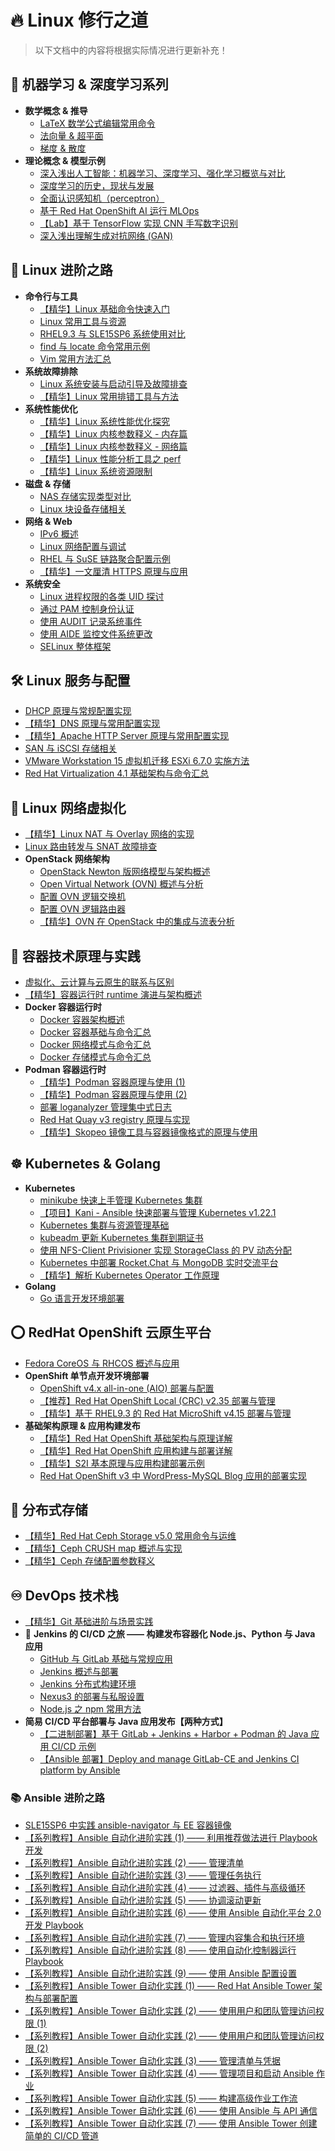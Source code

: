 # 🔥 Linux 修行之道

> 以下文档中的内容将根据实际情况进行更新补充！

## 🧠 机器学习 & 深度学习系列

- **数学概念 & 推导**
  - [LaTeX 数学公式编辑常用命令](https://github.com/Alberthua-Perl/python-project-demo/blob/develop/%E6%9C%BA%E5%99%A8%E5%AD%A6%E4%B9%A0%20%26%20%E6%B7%B1%E5%BA%A6%E5%AD%A6%E4%B9%A0%E7%B3%BB%E5%88%97/LaTeX%20%E6%95%B0%E5%AD%A6%E5%85%AC%E5%BC%8F%E7%BC%96%E8%BE%91%E5%B8%B8%E7%94%A8%E5%91%BD%E4%BB%A4.md)
  - [法向量 & 超平面](https://github.com/Alberthua-Perl/python-project-demo/blob/develop/%E6%9C%BA%E5%99%A8%E5%AD%A6%E4%B9%A0%20%26%20%E6%B7%B1%E5%BA%A6%E5%AD%A6%E4%B9%A0%E7%B3%BB%E5%88%97/%E6%B3%95%E5%90%91%E9%87%8F%20%26%20%E8%B6%85%E5%B9%B3%E9%9D%A2.ipynb)
  - [梯度 & 散度](https://github.com/Alberthua-Perl/python-project-demo/blob/develop/%E6%9C%BA%E5%99%A8%E5%AD%A6%E4%B9%A0%20%26%20%E6%B7%B1%E5%BA%A6%E5%AD%A6%E4%B9%A0%E7%B3%BB%E5%88%97/%E6%A2%AF%E5%BA%A6%20%26%20%E6%95%A3%E5%BA%A6.ipynb)
- **理论概念 & 模型示例**
  - [深入浅出人工智能：机器学习、深度学习、强化学习概览与对比](https://github.com/Alberthua-Perl/python-project-demo/blob/develop/%E6%9C%BA%E5%99%A8%E5%AD%A6%E4%B9%A0%20%26%20%E6%B7%B1%E5%BA%A6%E5%AD%A6%E4%B9%A0%E7%B3%BB%E5%88%97/%E6%B7%B1%E5%85%A5%E6%B5%85%E5%87%BA%E4%BA%BA%E5%B7%A5%E6%99%BA%E8%83%BD%EF%BC%9A%E6%9C%BA%E5%99%A8%E5%AD%A6%E4%B9%A0%E3%80%81%E6%B7%B1%E5%BA%A6%E5%AD%A6%E4%B9%A0%E3%80%81%E5%BC%BA%E5%8C%96%E5%AD%A6%E4%B9%A0%E6%A6%82%E8%A7%88%E4%B8%8E%E5%AF%B9%E6%AF%94.md)
  - [深度学习的历史，现状与发展](https://github.com/Alberthua-Perl/python-project-demo/blob/develop/%E6%9C%BA%E5%99%A8%E5%AD%A6%E4%B9%A0%20%26%20%E6%B7%B1%E5%BA%A6%E5%AD%A6%E4%B9%A0%E7%B3%BB%E5%88%97/%E6%B7%B1%E5%BA%A6%E5%AD%A6%E4%B9%A0%E7%9A%84%E5%8E%86%E5%8F%B2%EF%BC%8C%E7%8E%B0%E7%8A%B6%E4%B8%8E%E5%8F%91%E5%B1%95.md)
  - [全面认识感知机（perceptron）](https://github.com/Alberthua-Perl/python-project-demo/blob/develop/%E6%9C%BA%E5%99%A8%E5%AD%A6%E4%B9%A0%20%26%20%E6%B7%B1%E5%BA%A6%E5%AD%A6%E4%B9%A0%E7%B3%BB%E5%88%97/%E5%85%A8%E9%9D%A2%E8%AE%A4%E8%AF%86%E6%84%9F%E7%9F%A5%E6%9C%BA.ipynb)
  - [基于 Red Hat OpenShift AI 运行 MLOps](https://github.com/Alberthua-Perl/python-project-demo/blob/develop/AI267v2.x-course-demo/%E5%9F%BA%E4%BA%8E%20Red%20Hat%20OpenShift%20AI%20%E8%BF%90%E8%A1%8C%20MLOps.ipynb)
  - [【Lab】基于 TensorFlow 实现 CNN 手写数字识别](https://github.com/Alberthua-Perl/python-project-demo/blob/develop/%E6%9C%BA%E5%99%A8%E5%AD%A6%E4%B9%A0%20%26%20%E6%B7%B1%E5%BA%A6%E5%AD%A6%E4%B9%A0%E7%B3%BB%E5%88%97/%E3%80%90Lab%E3%80%91%E5%9F%BA%E4%BA%8E%20TensorFlow%20%E5%AE%9E%E7%8E%B0%20CNN%20%E6%89%8B%E5%86%99%E6%95%B0%E5%AD%97%E8%AF%86%E5%88%AB/%E5%9F%BA%E4%BA%8E%20TensorFlow%20%E5%AE%9E%E7%8E%B0%20CNN%20%E6%89%8B%E5%86%99%E6%95%B0%E5%AD%97%E8%AF%86%E5%88%AB.ipynb)
  - [深入浅出理解生成对抗网络 (GAN)](https://github.com/Alberthua-Perl/python-project-demo/blob/develop/%E6%9C%BA%E5%99%A8%E5%AD%A6%E4%B9%A0%20%26%20%E6%B7%B1%E5%BA%A6%E5%AD%A6%E4%B9%A0%E7%B3%BB%E5%88%97/%E6%B7%B1%E5%85%A5%E6%B5%85%E5%87%BA%E7%90%86%E8%A7%A3%E7%94%9F%E6%88%90%E5%AF%B9%E6%8A%97%E7%BD%91%E7%BB%9C%20(GAN)/%E6%B7%B1%E5%85%A5%E6%B5%85%E5%87%BA%E7%90%86%E8%A7%A3%E7%94%9F%E6%88%90%E5%AF%B9%E6%8A%97%E7%BD%91%E7%BB%9C%20(GAN).ipynb)

## 🐧 **Linux 进阶之路**

- **命令行与工具**
  - [【精华】Linux 基础命令快速入门](https://github.com/Alberthua-Perl/tech-docs/blob/master/Linux%20%E5%9F%BA%E7%A1%80%E4%B8%8E%E8%BF%9B%E9%98%B6/Linux%20%E5%9F%BA%E7%A1%80%E5%91%BD%E4%BB%A4%E5%BF%AB%E9%80%9F%E5%85%A5%E9%97%A8.md)
  - [Linux 常用工具与资源](https://github.com/Alberthua-Perl/tech-docs/blob/master/Linux%20%E5%9F%BA%E7%A1%80%E4%B8%8E%E8%BF%9B%E9%98%B6/Linux%20%E5%B8%B8%E7%94%A8%E5%B7%A5%E5%85%B7%E4%B8%8E%E8%B5%84%E6%BA%90/Linux%20%E5%B8%B8%E7%94%A8%E5%B7%A5%E5%85%B7%E4%B8%8E%E8%B5%84%E6%BA%90.md)
  - [RHEL9.3 与 SLE15SP6 系统使用对比](https://github.com/Alberthua-Perl/tech-docs/blob/master/Linux%20%E5%9F%BA%E7%A1%80%E4%B8%8E%E8%BF%9B%E9%98%B6/RHEL9.3%20%E4%B8%8E%20SLE15SP6%20%E7%B3%BB%E7%BB%9F%E4%BD%BF%E7%94%A8%E5%AF%B9%E6%AF%94/RHEL9.3%20%E4%B8%8E%20SLE15SP6%20%E7%B3%BB%E7%BB%9F%E4%BD%BF%E7%94%A8%E5%AF%B9%E6%AF%94.md)
  - [find 与 locate 命令常用示例](https://github.com/Alberthua-Perl/tech-docs/blob/master/Linux%20%E5%9F%BA%E7%A1%80%E4%B8%8E%E8%BF%9B%E9%98%B6/find%20%E4%B8%8E%20locate%20%E5%91%BD%E4%BB%A4%E5%B8%B8%E7%94%A8%E7%A4%BA%E4%BE%8B.md)
  - [Vim 常用方法汇总](https://github.com/Alberthua-Perl/tech-docs/blob/master/Linux%20%E5%9F%BA%E7%A1%80%E4%B8%8E%E8%BF%9B%E9%98%B6/Vim%20%E5%B8%B8%E7%94%A8%E6%96%B9%E6%B3%95%E6%B1%87%E6%80%BB/Vim%20%E5%B8%B8%E7%94%A8%E6%96%B9%E6%B3%95%E6%B1%87%E6%80%BB.md)
- **系统故障排除**
  - [Linux 系统安装与启动引导及故障排查](https://github.com/Alberthua-Perl/tech-docs/blob/master/Linux%20%E5%9F%BA%E7%A1%80%E4%B8%8E%E8%BF%9B%E9%98%B6/Linux%20%E7%B3%BB%E7%BB%9F%E5%AE%89%E8%A3%85%E4%B8%8E%E5%90%AF%E5%8A%A8%E5%BC%95%E5%AF%BC%E8%A6%81%E7%82%B9%E5%8F%8A%E6%95%85%E9%9A%9C%E6%8E%92%E6%9F%A5/Linux%20%E7%B3%BB%E7%BB%9F%E5%AE%89%E8%A3%85%E4%B8%8E%E5%90%AF%E5%8A%A8%E5%BC%95%E5%AF%BC%E8%A6%81%E7%82%B9%E5%8F%8A%E6%95%85%E9%9A%9C%E6%8E%92%E6%9F%A5.md)
  - [【精华】Linux 常用排错工具与方法](https://github.com/Alberthua-Perl/tech-docs/blob/master/Linux%20%E5%9F%BA%E7%A1%80%E4%B8%8E%E8%BF%9B%E9%98%B6/Linux%20%E5%B8%B8%E7%94%A8%E6%8E%92%E9%94%99%E5%B7%A5%E5%85%B7%E4%B8%8E%E6%96%B9%E6%B3%95/Linux%20%E5%B8%B8%E7%94%A8%E6%8E%92%E9%94%99%E5%B7%A5%E5%85%B7%E4%B8%8E%E6%96%B9%E6%B3%95.md)
- **系统性能优化**
  - [【精华】Linux 系统性能优化探究](https://github.com/Alberthua-Perl/tech-docs/blob/master/Linux%20%E5%9F%BA%E7%A1%80%E4%B8%8E%E8%BF%9B%E9%98%B6/Linux%20%E7%B3%BB%E7%BB%9F%E6%80%A7%E8%83%BD%E4%BC%98%E5%8C%96%E6%8E%A2%E7%A9%B6/Linux%20%E7%B3%BB%E7%BB%9F%E6%80%A7%E8%83%BD%E4%BC%98%E5%8C%96%E6%8E%A2%E7%A9%B6.md)
  - [【精华】Linux 内核参数释义 - 内存篇](https://github.com/Alberthua-Perl/tech-docs/blob/master/Linux%20%E5%9F%BA%E7%A1%80%E4%B8%8E%E8%BF%9B%E9%98%B6/Linux%20%E7%B3%BB%E7%BB%9F%E6%80%A7%E8%83%BD%E4%BC%98%E5%8C%96%E6%8E%A2%E7%A9%B6/Linux%E5%86%85%E6%A0%B8%E5%8F%82%E6%95%B0%E9%87%8A%E4%B9%89_Memory_20240907%E6%9B%B4%E6%96%B0.png)
  - [【精华】Linux 内核参数释义 - 网络篇](https://github.com/Alberthua-Perl/tech-docs/blob/master/Linux%20%E5%9F%BA%E7%A1%80%E4%B8%8E%E8%BF%9B%E9%98%B6/Linux%20%E7%B3%BB%E7%BB%9F%E6%80%A7%E8%83%BD%E4%BC%98%E5%8C%96%E6%8E%A2%E7%A9%B6/Linux%E5%86%85%E6%A0%B8%E5%8F%82%E6%95%B0%E9%87%8A%E4%B9%89_Network_20240907%E6%9B%B4%E6%96%B0.png)
  - [【精华】Linux 性能分析工具之 perf](https://github.com/Alberthua-Perl/tech-docs/blob/master/Linux%20%E5%9F%BA%E7%A1%80%E4%B8%8E%E8%BF%9B%E9%98%B6/Linux%20%E6%80%A7%E8%83%BD%E5%88%86%E6%9E%90%E5%B7%A5%E5%85%B7%E4%B9%8B%20perf/Linux%20%E6%80%A7%E8%83%BD%E5%88%86%E6%9E%90%E5%B7%A5%E5%85%B7%E4%B9%8B%20perf.md)
  - [【精华】Linux 系统资源限制](https://github.com/Alberthua-Perl/tech-docs/blob/master/Linux%20%E5%9F%BA%E7%A1%80%E4%B8%8E%E8%BF%9B%E9%98%B6/Linux%20%E7%B3%BB%E7%BB%9F%E8%B5%84%E6%BA%90%E9%99%90%E5%88%B6/Linux%20%E7%B3%BB%E7%BB%9F%E8%B5%84%E6%BA%90%E9%99%90%E5%88%B6.md)
- **磁盘 & 存储**
  - [NAS 存储实现类型对比](https://github.com/Alberthua-Perl/tech-docs/blob/master/Linux%20%E5%9F%BA%E7%A1%80%E4%B8%8E%E8%BF%9B%E9%98%B6/NAS%20%E5%AE%9E%E7%8E%B0%E7%B1%BB%E5%9E%8B%E5%AF%B9%E6%AF%94/NAS%20%E5%AD%98%E5%82%A8%E5%AE%9E%E7%8E%B0%E7%B1%BB%E5%9E%8B%E5%AF%B9%E6%AF%94.md)
  - [Linux 块设备存储相关](https://github.com/Alberthua-Perl/tech-docs/blob/master/Linux%20%E5%9F%BA%E7%A1%80%E4%B8%8E%E8%BF%9B%E9%98%B6/Linux%20%E5%9D%97%E8%AE%BE%E5%A4%87%E5%AD%98%E5%82%A8%E7%9B%B8%E5%85%B3/Linux%20%E5%9D%97%E8%AE%BE%E5%A4%87%E5%AD%98%E5%82%A8%E7%9B%B8%E5%85%B3.md)
- **网络 & Web**
  - [IPv6 概述](https://github.com/Alberthua-Perl/tech-docs/blob/master/Linux%20%E5%9F%BA%E7%A1%80%E4%B8%8E%E8%BF%9B%E9%98%B6/IPv6%20%E6%A6%82%E8%BF%B0.pdf)
  - [Linux 网络配置与调试](https://github.com/Alberthua-Perl/tech-docs/blob/master/Linux%20%E5%9F%BA%E7%A1%80%E4%B8%8E%E8%BF%9B%E9%98%B6/Linux%20%E7%BD%91%E7%BB%9C%E9%85%8D%E7%BD%AE%E4%B8%8E%E8%B0%83%E8%AF%95.md)
  - [RHEL 与 SuSE 链路聚合配置示例](https://github.com/Alberthua-Perl/tech-docs/blob/master/Linux%20%E5%9F%BA%E7%A1%80%E4%B8%8E%E8%BF%9B%E9%98%B6/RHEL%20%E4%B8%8E%20SuSE%20%E9%93%BE%E8%B7%AF%E8%81%9A%E5%90%88%E9%85%8D%E7%BD%AE%E7%A4%BA%E4%BE%8B.pdf)
  - [【精华】一文厘清 HTTPS 原理与应用](https://github.com/Alberthua-Perl/tech-docs/blob/master/Linux%20%E5%9F%BA%E7%A1%80%E4%B8%8E%E8%BF%9B%E9%98%B6/%E4%B8%80%E6%96%87%E5%8E%98%E6%B8%85%20HTTPS%20%E5%8E%9F%E7%90%86%E4%B8%8E%E5%BA%94%E7%94%A8/%E4%B8%80%E6%96%87%E5%8E%98%E6%B8%85%20HTTPS%20%E5%8E%9F%E7%90%86%E4%B8%8E%E5%BA%94%E7%94%A8.md)
- **系统安全**
  - [Linux 进程权限的各类 UID 探讨](https://github.com/Alberthua-Perl/tech-docs/blob/master/Linux%20%E5%9F%BA%E7%A1%80%E4%B8%8E%E8%BF%9B%E9%98%B6/Linux%20%E8%BF%9B%E7%A8%8B%E6%9D%83%E9%99%90%E7%9A%84%E5%90%84%E7%B1%BB%20UID%20%E6%8E%A2%E8%AE%A8/Linux%20%E8%BF%9B%E7%A8%8B%E6%9D%83%E9%99%90%E7%9A%84%E5%90%84%E7%B1%BB%20UID%20%E6%8E%A2%E8%AE%A8.md)
  - [通过 PAM 控制身份认证](https://github.com/Alberthua-Perl/tech-docs/blob/master/Linux%20%E5%9F%BA%E7%A1%80%E4%B8%8E%E8%BF%9B%E9%98%B6/%E9%80%9A%E8%BF%87%20PAM%20%E6%8E%A7%E5%88%B6%E8%BA%AB%E4%BB%BD%E8%AE%A4%E8%AF%81.png)
  - [使用 AUDIT 记录系统事件](https://github.com/Alberthua-Perl/tech-docs/blob/master/Linux%20%E5%9F%BA%E7%A1%80%E4%B8%8E%E8%BF%9B%E9%98%B6/%E4%BD%BF%E7%94%A8%20AUDIT%20%E8%AE%B0%E5%BD%95%E7%B3%BB%E7%BB%9F%E4%BA%8B%E4%BB%B6.png)
  - [使用 AIDE 监控文件系统更改](https://github.com/Alberthua-Perl/tech-docs/blob/master/Linux%20%E5%9F%BA%E7%A1%80%E4%B8%8E%E8%BF%9B%E9%98%B6/%E4%BD%BF%E7%94%A8%20AIDE%20%E7%9B%91%E6%8E%A7%E6%96%87%E4%BB%B6%E7%B3%BB%E7%BB%9F%E6%9B%B4%E6%94%B9.png)
  - [SELinux 整体框架](https://github.com/Alberthua-Perl/tech-docs/blob/master/Linux%20%E5%9F%BA%E7%A1%80%E4%B8%8E%E8%BF%9B%E9%98%B6/SELinux%20%E6%A1%86%E6%9E%B6.png)

## 🛠 **Linux 服务与配置**

- [DHCP 原理与常规配置实现](https://github.com/Alberthua-Perl/sc-col/tree/master/dhcp-server-conf)
- [【精华】DNS 原理与常用配置实现](https://github.com/Alberthua-Perl/tech-docs/blob/master/Linux%20%E5%9F%BA%E7%A1%80%E4%B8%8E%E8%BF%9B%E9%98%B6/DNS%20%E5%8E%9F%E7%90%86%E4%B8%8E%E5%B8%B8%E7%94%A8%E9%85%8D%E7%BD%AE%E5%AE%9E%E7%8E%B0/DNS%20%E5%8E%9F%E7%90%86%E4%B8%8E%E5%B8%B8%E7%94%A8%E9%85%8D%E7%BD%AE%E5%AE%9E%E7%8E%B0.md)
- [【精华】Apache HTTP Server 原理与常用配置实现](https://github.com/Alberthua-Perl/tech-docs/blob/master/Linux%20%E5%9F%BA%E7%A1%80%E4%B8%8E%E8%BF%9B%E9%98%B6/Apache%20HTTP%20Server%20%20%E5%8E%9F%E7%90%86%E4%B8%8E%E5%B8%B8%E7%94%A8%E9%85%8D%E7%BD%AE%E5%AE%9E%E7%8E%B0.md)
- [SAN 与 iSCSI 存储相关](https://github.com/Alberthua-Perl/tech-docs/blob/master/Linux%20%E5%9F%BA%E7%A1%80%E4%B8%8E%E8%BF%9B%E9%98%B6/SAN%20%E4%B8%8E%20iSCSI%20%E5%AD%98%E5%82%A8%E7%9B%B8%E5%85%B3/SAN%20%E4%B8%8E%20iSCSI%20%E5%AD%98%E5%82%A8%E7%9B%B8%E5%85%B3.md)
- [VMware Workstation 15 虚拟机迁移 ESXi 6.7.0 实施方法](https://github.com/Alberthua-Perl/tech-docs/blob/master/Linux%20%E5%9F%BA%E7%A1%80%E4%B8%8E%E8%BF%9B%E9%98%B6/VMware%20Workstation%2015%20%E8%99%9A%E6%8B%9F%E6%9C%BA%E8%BF%81%E7%A7%BB%20ESXi%206.7.0%20%E5%AE%9E%E6%96%BD%E6%96%B9%E6%B3%95/VMware%20Workstation%2015%20%E8%99%9A%E6%8B%9F%E6%9C%BA%E8%BF%81%E7%A7%BB%20ESXi%206.7.0%20%E5%AE%9E%E6%96%BD%E6%96%B9%E6%B3%95.md)
- [Red Hat Virtualization 4.1 基础架构与命令汇总](https://github.com/Alberthua-Perl/tech-docs/blob/master/Linux%20%E5%9F%BA%E7%A1%80%E4%B8%8E%E8%BF%9B%E9%98%B6/Red%20Hat%20Virtualization%204.1%20%E5%9F%BA%E7%A1%80%E6%9E%B6%E6%9E%84%E4%B8%8E%E5%91%BD%E4%BB%A4%E6%B1%87%E6%80%BB.pdf)

## 🚀 **Linux 网络虚拟化**

- [【精华】Linux NAT 与 Overlay 网络的实现](https://github.com/Alberthua-Perl/tech-docs/blob/master/Linux%20%E7%BD%91%E7%BB%9C%E8%99%9A%E6%8B%9F%E5%8C%96/Linux%20NAT%20%E4%B8%8E%20Overlay%20%E7%BD%91%E7%BB%9C%E7%9A%84%E5%AE%9E%E7%8E%B0.md)
- [Linux 路由转发与 SNAT 故障排查](https://github.com/Alberthua-Perl/tech-docs/blob/master/Linux%20%E7%BD%91%E7%BB%9C%E8%99%9A%E6%8B%9F%E5%8C%96/Linux%20%E8%B7%AF%E7%94%B1%E8%BD%AC%E5%8F%91%E4%B8%8E%20SNAT%20%E6%95%85%E9%9A%9C%E6%8E%92%E6%9F%A5.md)
- **OpenStack 网络架构**
  - [OpenStack Newton 版网络模型与架构概述](https://github.com/Alberthua-Perl/tech-docs/blob/master/Linux%20%E7%BD%91%E7%BB%9C%E8%99%9A%E6%8B%9F%E5%8C%96/OpenStack%20Newton%20%E7%89%88%E7%BD%91%E7%BB%9C%E6%A8%A1%E5%9E%8B%E4%B8%8E%E6%9E%B6%E6%9E%84%E6%A6%82%E8%BF%B0.md)
  - [Open Virtual Network (OVN) 概述与分析](https://github.com/Alberthua-Perl/sc-col/blob/master/ovn-arch/docs/ovn-arch-introduce.md)
  - [配置 OVN 逻辑交换机](https://github.com/Alberthua-Perl/sc-col/blob/master/ovn-arch/docs/ovn-logical-switch-demo.md)
  - [配置 OVN 逻辑路由器](https://github.com/Alberthua-Perl/sc-col/blob/master/ovn-arch/docs/ovn-logical-router-demo.md)
  - [【精华】OVN 在 OpenStack 中的集成与流表分析](https://github.com/Alberthua-Perl/sc-col/blob/master/ovn-arch/docs/ovn-openstack-openflow-analysis.md)

## 🐳 **容器技术原理与实践**

- [虚拟化、云计算与云原生的联系与区别](https://github.com/Alberthua-Perl/tech-docs/blob/master/%E5%AE%B9%E5%99%A8%E6%8A%80%E6%9C%AF%E5%8E%9F%E7%90%86%E4%B8%8E%E5%AE%9E%E8%B7%B5/%E8%99%9A%E6%8B%9F%E5%8C%96%E3%80%81%E4%BA%91%E8%AE%A1%E7%AE%97%E4%B8%8E%E4%BA%91%E5%8E%9F%E7%94%9F%E7%9A%84%E8%81%94%E7%B3%BB%E4%B8%8E%E5%8C%BA%E5%88%AB.md)
- [【精华】容器运行时 runtime 演进与架构概述](https://github.com/Alberthua-Perl/tech-docs/blob/master/%E5%AE%B9%E5%99%A8%E6%8A%80%E6%9C%AF%E5%8E%9F%E7%90%86%E4%B8%8E%E5%AE%9E%E8%B7%B5/%E5%AE%B9%E5%99%A8%E8%BF%90%E8%A1%8C%E6%97%B6%20runtime%20%E6%BC%94%E8%BF%9B%E4%B8%8E%E6%9E%B6%E6%9E%84%E6%A6%82%E8%BF%B0.md)
- **Docker 容器运行时**
  - [Docker 容器架构概述](https://github.com/Alberthua-Perl/tech-docs/blob/master/%E5%AE%B9%E5%99%A8%E6%8A%80%E6%9C%AF%E5%8E%9F%E7%90%86%E4%B8%8E%E5%AE%9E%E8%B7%B5/Docker%E5%AE%B9%E5%99%A8%E6%9E%B6%E6%9E%84%E6%A6%82%E8%BF%B0.pdf)
  - [Docker 容器基础与命令汇总](https://github.com/Alberthua-Perl/tech-docs/blob/master/%E5%AE%B9%E5%99%A8%E6%8A%80%E6%9C%AF%E5%8E%9F%E7%90%86%E4%B8%8E%E5%AE%9E%E8%B7%B5/Docker%E5%AE%B9%E5%99%A8%E5%9F%BA%E7%A1%80%E4%B8%8E%E5%91%BD%E4%BB%A4%E6%B1%87%E6%80%BB.pdf)
  - [Docker 网络模式与命令汇总](https://github.com/Alberthua-Perl/tech-docs/blob/master/%E5%AE%B9%E5%99%A8%E6%8A%80%E6%9C%AF%E5%8E%9F%E7%90%86%E4%B8%8E%E5%AE%9E%E8%B7%B5/Docker%E7%BD%91%E7%BB%9C%E6%A8%A1%E5%BC%8F%E4%B8%8E%E5%91%BD%E4%BB%A4%E6%B1%87%E6%80%BB.pdf)
  - [Docker 存储模式与命令汇总](https://github.com/Alberthua-Perl/tech-docs/blob/master/%E5%AE%B9%E5%99%A8%E6%8A%80%E6%9C%AF%E5%8E%9F%E7%90%86%E4%B8%8E%E5%AE%9E%E8%B7%B5/Docker%E5%AD%98%E5%82%A8%E6%A8%A1%E5%BC%8F%E4%B8%8E%E5%91%BD%E4%BB%A4%E6%B1%87%E6%80%BB.pdf)
- **Podman 容器运行时**
  - [【精华】Podman 容器原理与使用 (1)](https://github.com/Alberthua-Perl/tech-docs/blob/master/%E5%AE%B9%E5%99%A8%E6%8A%80%E6%9C%AF%E5%8E%9F%E7%90%86%E4%B8%8E%E5%AE%9E%E8%B7%B5/Podman%20%E5%AE%B9%E5%99%A8%E5%8E%9F%E7%90%86%E4%B8%8E%E4%BD%BF%E7%94%A8%EF%BC%881%EF%BC%89.md)
  - [【精华】Podman 容器原理与使用 (2)](https://github.com/Alberthua-Perl/tech-docs/blob/master/%E5%AE%B9%E5%99%A8%E6%8A%80%E6%9C%AF%E5%8E%9F%E7%90%86%E4%B8%8E%E5%AE%9E%E8%B7%B5/Podman%20%E5%AE%B9%E5%99%A8%E5%8E%9F%E7%90%86%E4%B8%8E%E4%BD%BF%E7%94%A8%EF%BC%882%EF%BC%89.md)
  - [部署 loganalyzer 管理集中式日志](https://github.com/Alberthua-Perl/tech-docs/blob/master/%E5%AE%B9%E5%99%A8%E6%8A%80%E6%9C%AF%E5%8E%9F%E7%90%86%E4%B8%8E%E5%AE%9E%E8%B7%B5/%E9%83%A8%E7%BD%B2%20loganalyzer%20%E7%AE%A1%E7%90%86%E9%9B%86%E4%B8%AD%E5%BC%8F%E6%97%A5%E5%BF%97.md)
  - [Red Hat Quay v3 registry 原理与实现](https://github.com/Alberthua-Perl/tech-docs/blob/master/%E5%AE%B9%E5%99%A8%E6%8A%80%E6%9C%AF%E5%8E%9F%E7%90%86%E4%B8%8E%E5%AE%9E%E8%B7%B5/Red%20Hat%20Quay%20v3%20registry%20%E5%8E%9F%E7%90%86%E4%B8%8E%E5%AE%9E%E7%8E%B0.md)
  - [【精华】Skopeo 镜像工具与容器镜像格式的原理与使用](https://github.com/Alberthua-Perl/tech-docs/blob/master/%E5%AE%B9%E5%99%A8%E6%8A%80%E6%9C%AF%E5%8E%9F%E7%90%86%E4%B8%8E%E5%AE%9E%E8%B7%B5/Skopeo%20%E9%95%9C%E5%83%8F%E5%B7%A5%E5%85%B7%E4%B8%8E%E5%AE%B9%E5%99%A8%E9%95%9C%E5%83%8F%E6%A0%BC%E5%BC%8F%E7%9A%84%E5%8E%9F%E7%90%86%E4%B8%8E%E4%BD%BF%E7%94%A8.md)

## ☸ **Kubernetes & Golang**

- **Kubernetes**
  - [minikube 快速上手管理 Kubernetes 集群](https://github.com/Alberthua-Perl/tech-docs/blob/master/Kubernetes/minukube%20%E5%BF%AB%E9%80%9F%E4%B8%8A%E6%89%8B%E7%AE%A1%E7%90%86%20Kubernetes%20%E9%9B%86%E7%BE%A4/minikube%20%E5%BF%AB%E9%80%9F%E4%B8%8A%E6%89%8B%E7%AE%A1%E7%90%86%20Kubernetes%20%E9%9B%86%E7%BE%A4.md)
  - [【项目】Kani - Ansible 快速部署与管理 Kubernetes v1.22.1](https://github.com/Alberthua-Perl/kani)
  - [Kubernetes 集群与资源管理基础](https://github.com/Alberthua-Perl/tech-docs/blob/master/Kubernetes/Kubernetes%20%E9%9B%86%E7%BE%A4%E4%B8%8E%E8%B5%84%E6%BA%90%E7%AE%A1%E7%90%86%E5%9F%BA%E7%A1%80/Kubernetes%20%E9%9B%86%E7%BE%A4%E4%B8%8E%E8%B5%84%E6%BA%90%E7%AE%A1%E7%90%86%E5%9F%BA%E7%A1%80.md)
  - [kubeadm 更新 Kubernetes 集群到期证书](https://github.com/Alberthua-Perl/tech-docs/blob/master/Kubernetes/kubeadm%20%E6%9B%B4%E6%96%B0%20Kubernetes%20%E9%9B%86%E7%BE%A4%E5%88%B0%E6%9C%9F%E8%AF%81%E4%B9%A6.md)
  - [使用 NFS-Client Privisioner 实现 StorageClass 的 PV 动态分配](https://github.com/Alberthua-Perl/go-kubernetes-learn-path/tree/hotfixes/nfs-provisioned-storageclass)
  - [Kubernetes 中部署 Rocket.Chat 与 MongoDB 实时交流平台](https://github.com/Alberthua-Perl/go-kubernetes-learn-path/tree/hotfixes/rocketchat-mongo-statefulset-app)
  - [【精华】解析 Kubernetes Operator 工作原理](https://github.com/Alberthua-Perl/tech-docs/blob/master/Kubernetes/%E8%A7%A3%E6%9E%90%20Kubernetes%20Operator%20%E5%B7%A5%E4%BD%9C%E5%8E%9F%E7%90%86/%E8%A7%A3%E6%9E%90%20Kubernetes%20Operator%20%E5%B7%A5%E4%BD%9C%E5%8E%9F%E7%90%86.md)
- **Golang**
  - [Go 语言开发环境部署](https://github.com/Alberthua-Perl/tech-docs/blob/master/Go%20%E7%A8%8B%E5%BA%8F%E8%AE%BE%E8%AE%A1%E8%AF%AD%E8%A8%80/Go%20%E8%AF%AD%E8%A8%80%E5%BC%80%E5%8F%91%E7%8E%AF%E5%A2%83%E9%83%A8%E7%BD%B2.md)

## ⭕️ **RedHat OpenShift 云原生平台**

- [Fedora CoreOS 与 RHCOS 概述与应用](https://github.com/Alberthua-Perl/tech-docs/blob/master/RedHat%20OpenShift%20Container%20Platform/Fedora%20CoreOS%20%E4%B8%8E%20RHCOS%20%E6%A6%82%E8%BF%B0%E4%B8%8E%E5%BA%94%E7%94%A8/Fedora%20CoreOS%20%E4%B8%8E%20RHCOS%20%E6%A6%82%E8%BF%B0%E4%B8%8E%E5%BA%94%E7%94%A8.md)
- **OpenShift 单节点开发环境部署**
  - [OpenShift v4.x all-in-one (AIO) 部署与配置](https://github.com/Alberthua-Perl/tech-docs/blob/master/RedHat%20OpenShift%20Container%20Platform/OpenShift%20v4.x%20all-in-one%20(AIO)%20%E9%83%A8%E7%BD%B2%E4%B8%8E%E9%85%8D%E7%BD%AE/OpenShift%20v4.x%20all-in-one%20(AIO)%20%E9%83%A8%E7%BD%B2%E4%B8%8E%E9%85%8D%E7%BD%AE.md)
  - [【推荐】Red Hat OpenShift Local (CRC) v2.35 部署与管理](https://github.com/Alberthua-Perl/tech-docs/blob/master/RedHat%20OpenShift%20Container%20Platform/Red%20Hat%20OpenShift%20Local%20(CRC)%20v2.35%20%E9%83%A8%E7%BD%B2%E4%B8%8E%E7%AE%A1%E7%90%86.md)
  - [【精华】基于 RHEL9.3 的 Red Hat MicroShift v4.15 部署与管理](https://github.com/Alberthua-Perl/tech-docs/blob/master/RedHat%20OpenShift%20Container%20Platform/%E5%9F%BA%E4%BA%8E%20RHEL9.3%20%E7%9A%84%20Red%20Hat%20MicroShift%20v4.15%20%E9%83%A8%E7%BD%B2%E4%B8%8E%E7%AE%A1%E7%90%86/%E5%9F%BA%E4%BA%8E%20RHEL9.3%20%E7%9A%84%20Red%20Hat%20MicroShift%20v4.15%20%E9%83%A8%E7%BD%B2%E4%B8%8E%E7%AE%A1%E7%90%86.md)
- **基础架构原理 & 应用构建发布**
  - [【精华】Red Hat OpenShift 基础架构与原理详解](https://github.com/Alberthua-Perl/tech-docs/blob/master/RedHat%20OpenShift%20Container%20Platform/Red%20Hat%20OpenShift%20%E5%9F%BA%E7%A1%80%E6%9E%B6%E6%9E%84%E4%B8%8E%E5%8E%9F%E7%90%86%E8%AF%A6%E8%A7%A3/Red%20Hat%20OpenShift%20%E5%9F%BA%E7%A1%80%E6%9E%B6%E6%9E%84%E4%B8%8E%E5%8E%9F%E7%90%86%E8%AF%A6%E8%A7%A3.md)
  - [【精华】Red Hat OpenShift 应用构建与部署详解](https://github.com/Alberthua-Perl/tech-docs/blob/master/RedHat%20OpenShift%20Container%20Platform/Red%20Hat%20OpenShift%20%E5%BA%94%E7%94%A8%E6%9E%84%E5%BB%BA%E4%B8%8E%E9%83%A8%E7%BD%B2%E8%AF%A6%E8%A7%A3/Red%20Hat%20OpenShift%20%E5%BA%94%E7%94%A8%E6%9E%84%E5%BB%BA%E4%B8%8E%E9%83%A8%E7%BD%B2%E8%AF%A6%E8%A7%A3.md)
  - [【精华】S2I 基本原理与应用构建部署示例](https://github.com/Alberthua-Perl/tech-docs/blob/master/RedHat%20OpenShift%20Container%20Platform/S2I%20%E5%9F%BA%E6%9C%AC%E5%8E%9F%E7%90%86%E4%B8%8E%E5%BA%94%E7%94%A8%E6%9E%84%E5%BB%BA%E9%83%A8%E7%BD%B2%E7%A4%BA%E4%BE%8B/S2I%20%E5%9F%BA%E6%9C%AC%E5%8E%9F%E7%90%86%E4%B8%8E%E5%BA%94%E7%94%A8%E6%9E%84%E5%BB%BA%E9%83%A8%E7%BD%B2%E7%A4%BA%E4%BE%8B.md)
  - [Red Hat OpenShift v3 中 WordPress-MySQL Blog 应用的部署实现](https://github.com/Alberthua-Perl/go-kubernetes-learn-path/tree/hotfixes/wordpress-mysql-blog-app)

## 🐙 **分布式存储**

- [【精华】Red Hat Ceph Storage v5.0 常用命令与运维](https://github.com/Alberthua-Perl/tech-docs/blob/master/%E5%88%86%E5%B8%83%E5%BC%8F%E5%AD%98%E5%82%A8/Red%20Hat%20Ceph%20Storage%20v5.0%20%E5%B8%B8%E7%94%A8%E5%91%BD%E4%BB%A4%E4%B8%8E%E8%BF%90%E7%BB%B4/Red%20Hat%20Ceph%20Storage%20v5.0%20%E5%B8%B8%E7%94%A8%E5%91%BD%E4%BB%A4%E4%B8%8E%E8%BF%90%E7%BB%B4.md)
- [【精华】Ceph CRUSH map 概述与实现](https://github.com/Alberthua-Perl/tech-docs/blob/master/%E5%88%86%E5%B8%83%E5%BC%8F%E5%AD%98%E5%82%A8/Ceph%20CRUSH%20map%20%E6%A6%82%E8%BF%B0%E4%B8%8E%E5%AE%9E%E7%8E%B0/Ceph%20CRUSH%20map%20%E6%A6%82%E8%BF%B0%E4%B8%8E%E5%AE%9E%E7%8E%B0.md)
- [【精华】Ceph 存储配置参数释义](https://github.com/Alberthua-Perl/tech-docs/blob/master/%E5%88%86%E5%B8%83%E5%BC%8F%E5%AD%98%E5%82%A8/Ceph%20%E5%AD%98%E5%82%A8%E9%85%8D%E7%BD%AE%E5%8F%82%E6%95%B0%E9%87%8A%E4%B9%89_20250427%E6%9B%B4%E6%96%B0.png)

## ♾️ **DevOps 技术栈**

- [【精华】Git 基础进阶与场景实践](https://github.com/Alberthua-Perl/tech-docs/blob/master/DevOps%20%E6%8A%80%E6%9C%AF%E6%A0%88/Git%20%E5%9F%BA%E7%A1%80%E8%BF%9B%E9%98%B6%E4%B8%8E%E5%9C%BA%E6%99%AF%E5%AE%9E%E8%B7%B5/Git%20%E5%9F%BA%E7%A1%80%E8%BF%9B%E9%98%B6%E4%B8%8E%E5%9C%BA%E6%99%AF%E5%AE%9E%E8%B7%B5.md)
- 🎯 **Jenkins 的 CI/CD 之旅 —— 构建发布容器化 Node.js、Python 与 Java 应用**
  - [GitHub 与 GitLab 基础与常规应用](https://github.com/Alberthua-Perl/tech-docs/blob/master/DevOps%20%E6%8A%80%E6%9C%AF%E6%A0%88/Jenkins%20%E7%9A%84%20CICD%20%E4%B9%8B%E6%97%85/GitHub%20%E4%B8%8E%20GitLab%20%E5%9F%BA%E7%A1%80%E4%B8%8E%E5%B8%B8%E8%A7%84%E4%BD%BF%E7%94%A8/GitHub%20%E4%B8%8E%20GitLab%20%E5%9F%BA%E7%A1%80%E4%B8%8E%E5%B8%B8%E8%A7%84%E4%BD%BF%E7%94%A8.md)
  - [Jenkins 概述与部署](https://github.com/Alberthua-Perl/tech-docs/blob/master/DevOps%20%E6%8A%80%E6%9C%AF%E6%A0%88/Jenkins%20%E7%9A%84%20CICD%20%E4%B9%8B%E6%97%85/Jenkins%20%E6%A6%82%E8%BF%B0%E4%B8%8E%E9%83%A8%E7%BD%B2/Jenkins%20%E6%A6%82%E8%BF%B0%E4%B8%8E%E9%83%A8%E7%BD%B2.md)
  - [Jenkins 分布式构建环境](https://github.com/Alberthua-Perl/tech-docs/blob/master/DevOps%20%E6%8A%80%E6%9C%AF%E6%A0%88/Jenkins%20%E7%9A%84%20CICD%20%E4%B9%8B%E6%97%85/Jenkins%20%E5%88%86%E5%B8%83%E5%BC%8F%E6%9E%84%E5%BB%BA%E7%8E%AF%E5%A2%83/Jenkins%20%E5%88%86%E5%B8%83%E5%BC%8F%E6%9E%84%E5%BB%BA%E7%8E%AF%E5%A2%83.md)
  - [Nexus3 的部署与私服设置](https://github.com/Alberthua-Perl/tech-docs/blob/master/DevOps%20%E6%8A%80%E6%9C%AF%E6%A0%88/Jenkins%20%E7%9A%84%20CICD%20%E4%B9%8B%E6%97%85/Nexus3%20%E7%9A%84%E9%83%A8%E7%BD%B2%E4%B8%8E%E7%A7%81%E6%9C%8D%E8%AE%BE%E7%BD%AE/Nexus3%20%E7%9A%84%E9%83%A8%E7%BD%B2%E4%B8%8E%E7%A7%81%E6%9C%8D%E8%AE%BE%E7%BD%AE.md)
  - [Node.js 之 npm 常用方法](https://github.com/Alberthua-Perl/tech-docs/blob/master/DevOps%20%E6%8A%80%E6%9C%AF%E6%A0%88/Jenkins%20%E7%9A%84%20CICD%20%E4%B9%8B%E6%97%85/Node.js%20%E4%B9%8B%20npm%20%E5%B8%B8%E7%94%A8%E6%96%B9%E6%B3%95/Node.js%20%E4%B9%8B%20npm%20%E5%B8%B8%E7%94%A8%E6%96%B9%E6%B3%95.md)
- **简易 CI/CD 平台部署与 Java 应用发布【两种方式】**
  - [【二进制部署】基于 GitLab + Jenkins + Harbor + Podman 的 Java 应用 CI/CD 示例](https://github.com/Alberthua-Perl/tech-docs/blob/master/DevOps%20%E6%8A%80%E6%9C%AF%E6%A0%88/%E5%9F%BA%E4%BA%8E%20GitLab%20%2B%20Jenkins%20%2B%20Harbor%20%2B%20Podman%20%E7%9A%84%20CICD%20%E7%A4%BA%E4%BE%8B/%E5%9F%BA%E4%BA%8E%20GitLab%20%2B%20Jenkins%20%2B%20Harbor%20%2B%20Podman%20%E7%9A%84%20CICD%20%E7%A4%BA%E4%BE%8B.md)
  - [【Ansible 部署】Deploy and manage GitLab-CE and Jenkins CI platform by Ansible](https://github.com/Alberthua-Perl/ansible-demo/tree/master/ansible-cicd-plt)

### 📚 Ansible 进阶之路

- [SLE15SP6 中实践 ansible-navigator 与 EE 容器镜像](https://github.com/Alberthua-Perl/tech-docs/blob/master/Ansible%20%E8%BF%9B%E9%98%B6%E4%B9%8B%E8%B7%AF/SLE15SP6%20%E4%B8%AD%E5%AE%9E%E8%B7%B5%20ansible-navigator%20%E4%B8%8E%20EE%20%E5%AE%B9%E5%99%A8%E9%95%9C%E5%83%8F.md)
- [【系列教程】Ansible 自动化进阶实践 (1) —— 利用推荐做法进行 Playbook 开发](https://github.com/Alberthua-Perl/tech-docs/blob/master/DevOps%20%E6%8A%80%E6%9C%AF%E6%A0%88/Ansible%20%E8%87%AA%E5%8A%A8%E5%8C%96%E8%BF%9B%E9%98%B6%E5%AE%9E%E8%B7%B5%20-%20%E5%88%A9%E7%94%A8%E6%8E%A8%E8%8D%90%E5%81%9A%E6%B3%95%E8%BF%9B%E8%A1%8C%20Playbook%20%E5%BC%80%E5%8F%91.md)
- [【系列教程】Ansible 自动化进阶实践 (2) —— 管理清单](https://github.com/Alberthua-Perl/tech-docs/blob/master/DevOps%20%E6%8A%80%E6%9C%AF%E6%A0%88/Ansible%20%E8%87%AA%E5%8A%A8%E5%8C%96%E8%BF%9B%E9%98%B6%E5%AE%9E%E8%B7%B5%20-%20%E7%AE%A1%E7%90%86%E6%B8%85%E5%8D%95.md)
- [【系列教程】Ansible 自动化进阶实践 (3) —— 管理任务执行](https://github.com/Alberthua-Perl/tech-docs/blob/master/Ansible%20%E8%BF%9B%E9%98%B6%E4%B9%8B%E8%B7%AF/Ansible%20%E8%87%AA%E5%8A%A8%E5%8C%96%E8%BF%9B%E9%98%B6%E5%AE%9E%E8%B7%B5%20(3)%20-%20%E7%AE%A1%E7%90%86%E4%BB%BB%E5%8A%A1%E6%89%A7%E8%A1%8C/Ansible%20%E8%87%AA%E5%8A%A8%E5%8C%96%E8%BF%9B%E9%98%B6%E5%AE%9E%E8%B7%B5%20(3)%20-%20%E7%AE%A1%E7%90%86%E4%BB%BB%E5%8A%A1%E6%89%A7%E8%A1%8C.md)
- [【系列教程】Ansible 自动化进阶实践 (4) —— 过滤器、插件与高级循环](https://github.com/Alberthua-Perl/tech-docs/blob/master/Ansible%20%E8%BF%9B%E9%98%B6%E4%B9%8B%E8%B7%AF/Ansible%20%E8%87%AA%E5%8A%A8%E5%8C%96%E8%BF%9B%E9%98%B6%E5%AE%9E%E8%B7%B5%20(4)%20-%20%E8%BF%87%E6%BB%A4%E5%99%A8%E3%80%81%E6%8F%92%E4%BB%B6%E4%B8%8E%E9%AB%98%E7%BA%A7%E5%BE%AA%E7%8E%AF/Ansible%20%E8%87%AA%E5%8A%A8%E5%8C%96%E8%BF%9B%E9%98%B6%E5%AE%9E%E8%B7%B5%20(4)%20-%20%E8%BF%87%E6%BB%A4%E5%99%A8%E3%80%81%E6%8F%92%E4%BB%B6%E4%B8%8E%E9%AB%98%E7%BA%A7%E5%BE%AA%E7%8E%AF.md)
- [【系列教程】Ansible 自动化进阶实践 (5) —— 协调滚动更新](https://github.com/Alberthua-Perl/tech-docs/blob/master/DevOps%20%E6%8A%80%E6%9C%AF%E6%A0%88/Ansible%20%E8%87%AA%E5%8A%A8%E5%8C%96%E8%BF%9B%E9%98%B6%E5%AE%9E%E8%B7%B5%20-%20%E5%8D%8F%E8%B0%83%E6%BB%9A%E5%8A%A8%E6%9B%B4%E6%96%B0.md)
- [【系列教程】Ansible 自动化进阶实践 (6) —— 使用 Ansible 自动化平台 2.0 开发 Playbook](https://github.com/Alberthua-Perl/tech-docs/blob/master/DevOps%20%E6%8A%80%E6%9C%AF%E6%A0%88/Ansible%20%E8%87%AA%E5%8A%A8%E5%8C%96%E8%BF%9B%E9%98%B6%E5%AE%9E%E8%B7%B5%20-%20%E4%BD%BF%E7%94%A8%20Ansible%20%E8%87%AA%E5%8A%A8%E5%8C%96%E5%B9%B3%E5%8F%B0%202.0%20%E5%BC%80%E5%8F%91%20Playbook.md)
- [【系列教程】Ansible 自动化进阶实践 (7) —— 管理内容集合和执行环境](https://github.com/Alberthua-Perl/tech-docs/blob/master/DevOps%20%E6%8A%80%E6%9C%AF%E6%A0%88/Ansible%20%E8%87%AA%E5%8A%A8%E5%8C%96%E8%BF%9B%E9%98%B6%E5%AE%9E%E8%B7%B5%20-%20%E7%AE%A1%E7%90%86%E5%86%85%E5%AE%B9%E9%9B%86%E5%90%88%E5%92%8C%E6%89%A7%E8%A1%8C%E7%8E%AF%E5%A2%83.md)
- [【系列教程】Ansible 自动化进阶实践 (8) —— 使用自动化控制器运行 Playbook](https://github.com/Alberthua-Perl/tech-docs/blob/master/DevOps%20%E6%8A%80%E6%9C%AF%E6%A0%88/Ansible%20%E8%87%AA%E5%8A%A8%E5%8C%96%E8%BF%9B%E9%98%B6%E5%AE%9E%E8%B7%B5%20-%20%E4%BD%BF%E7%94%A8%E8%87%AA%E5%8A%A8%E5%8C%96%E6%8E%A7%E5%88%B6%E5%99%A8%E8%BF%90%E8%A1%8C%20Playbook.md)
- [【系列教程】Ansible 自动化进阶实践 (9) —— 使用 Ansible 配置设置](https://github.com/Alberthua-Perl/tech-docs/blob/master/DevOps%20%E6%8A%80%E6%9C%AF%E6%A0%88/Ansible%20%E8%87%AA%E5%8A%A8%E5%8C%96%E8%BF%9B%E9%98%B6%E5%AE%9E%E8%B7%B5%20-%20%E4%BD%BF%E7%94%A8%20Ansible%20%E9%85%8D%E7%BD%AE%E8%AE%BE%E7%BD%AE.md)
- [【系列教程】Ansible Tower 自动化实践 (1) —— Red Hat Ansible Tower 架构与部署配置](https://github.com/Alberthua-Perl/tech-docs/blob/master/Ansible%20%E8%BF%9B%E9%98%B6%E4%B9%8B%E8%B7%AF/Ansible%20Tower%20%E8%87%AA%E5%8A%A8%E5%8C%96%E5%AE%9E%E8%B7%B5%20(1)%20-%20Red%20Hat%20Ansible%20Tower%20%E6%9E%B6%E6%9E%84%E4%B8%8E%E9%83%A8%E7%BD%B2%E9%85%8D%E7%BD%AE/Ansible%20Tower%20%E8%87%AA%E5%8A%A8%E5%8C%96%E5%AE%9E%E8%B7%B5%20(1)%20-%20Red%20Hat%20Ansible%20Tower%20%E6%9E%B6%E6%9E%84%E4%B8%8E%E9%83%A8%E7%BD%B2%E9%85%8D%E7%BD%AE.md)
- [【系列教程】Ansible Tower 自动化实践 (2) —— 使用用户和团队管理访问权限 (1)](https://github.com/Alberthua-Perl/tech-docs/blob/master/Ansible%20%E8%BF%9B%E9%98%B6%E4%B9%8B%E8%B7%AF/Ansible%20Tower%20%E8%87%AA%E5%8A%A8%E5%8C%96%E5%AE%9E%E8%B7%B5%20(2)%20-%20%E4%BD%BF%E7%94%A8%E7%94%A8%E6%88%B7%E5%92%8C%E5%9B%A2%E9%98%9F%E7%AE%A1%E7%90%86%E8%AE%BF%E9%97%AE%E6%9D%83%E9%99%90%EF%BC%881%EF%BC%89.md)
- [【系列教程】Ansible Tower 自动化实践 (2) —— 使用用户和团队管理访问权限 (2)](https://github.com/Alberthua-Perl/tech-docs/blob/master/Ansible%20%E8%BF%9B%E9%98%B6%E4%B9%8B%E8%B7%AF/Ansible%20Tower%20%E8%87%AA%E5%8A%A8%E5%8C%96%E5%AE%9E%E8%B7%B5%20(2)%20-%20%E4%BD%BF%E7%94%A8%E7%94%A8%E6%88%B7%E5%92%8C%E5%9B%A2%E9%98%9F%E7%AE%A1%E7%90%86%E8%AE%BF%E9%97%AE%E6%9D%83%E9%99%90%EF%BC%882%EF%BC%89.pdf)
- [【系列教程】Ansible Tower 自动化实践 (3) —— 管理清单与凭据](https://github.com/Alberthua-Perl/tech-docs/blob/master/Ansible%20%E8%BF%9B%E9%98%B6%E4%B9%8B%E8%B7%AF/Ansible%20Tower%20%E8%87%AA%E5%8A%A8%E5%8C%96%E5%AE%9E%E8%B7%B5%20(3)%20-%20%E7%AE%A1%E7%90%86%E6%B8%85%E5%8D%95%E4%B8%8E%E5%87%AD%E6%8D%AE.pdf)
- [【系列教程】Ansible Tower 自动化实践 (4) —— 管理项目和启动 Ansible 作业](https://github.com/Alberthua-Perl/tech-docs/blob/master/Ansible%20%E8%BF%9B%E9%98%B6%E4%B9%8B%E8%B7%AF/Ansible%20Tower%20%E8%87%AA%E5%8A%A8%E5%8C%96%E5%AE%9E%E8%B7%B5%20(4)%20-%20%E7%AE%A1%E7%90%86%E9%A1%B9%E7%9B%AE%E5%92%8C%E5%90%AF%E5%8A%A8%20Ansible%20%E4%BD%9C%E4%B8%9A.pdf)
- [【系列教程】Ansible Tower 自动化实践 (5) —— 构建高级作业工作流](https://github.com/Alberthua-Perl/tech-docs/blob/master/Ansible%20%E8%BF%9B%E9%98%B6%E4%B9%8B%E8%B7%AF/Ansible%20Tower%20%E8%87%AA%E5%8A%A8%E5%8C%96%E5%AE%9E%E8%B7%B5%20(5)%20-%20%E6%9E%84%E5%BB%BA%E9%AB%98%E7%BA%A7%E4%BD%9C%E4%B8%9A%E5%B7%A5%E4%BD%9C%E6%B5%81.pdf)
- [【系列教程】Ansible Tower 自动化实践 (6) —— 使用 Ansible 与 API 通信](https://github.com/Alberthua-Perl/tech-docs/blob/master/Ansible%20%E8%BF%9B%E9%98%B6%E4%B9%8B%E8%B7%AF/Ansible%20Tower%20%E8%87%AA%E5%8A%A8%E5%8C%96%E5%AE%9E%E8%B7%B5%20(6)%20-%20%E4%BD%BF%E7%94%A8%20Ansible%E4%B8%8E%20API%20%E9%80%9A%E4%BF%A1.md)
- [【系列教程】Ansible Tower 自动化实践 (7) —— 使用 Ansible Tower 创建简单的 CI/CD 管道](https://github.com/Alberthua-Perl/tech-docs/blob/master/Ansible%20%E8%BF%9B%E9%98%B6%E4%B9%8B%E8%B7%AF/Ansible%20Tower%20%E8%87%AA%E5%8A%A8%E5%8C%96%E5%AE%9E%E8%B7%B5%20(7)%20-%20%E4%BD%BF%E7%94%A8%20Ansible%20Tower%20%E5%88%9B%E5%BB%BA%E7%AE%80%E5%8D%95%E7%9A%84%20CICD%20%E7%AE%A1%E9%81%93.md)
